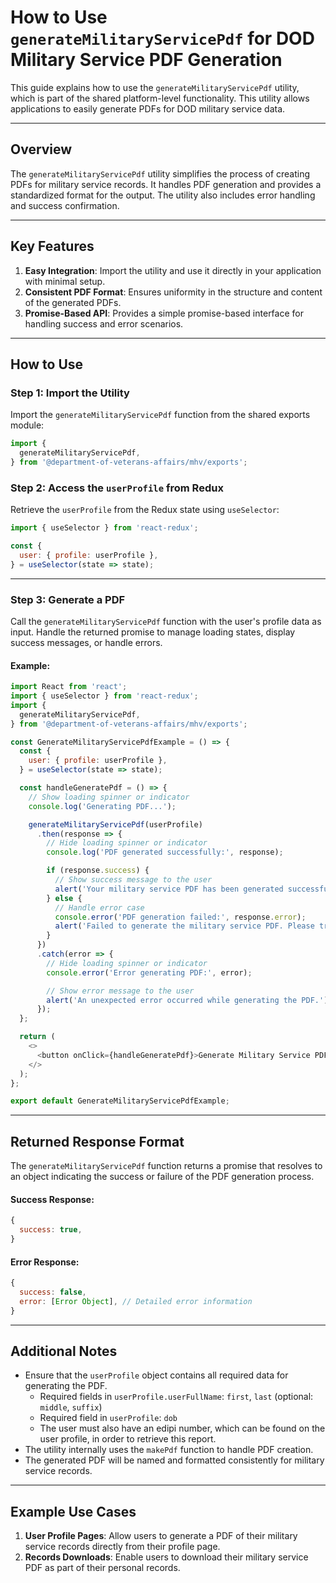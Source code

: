 # How to Use `generateMilitaryServicePdf` for DOD Military Service PDF Generation

This guide explains how to use the `generateMilitaryServicePdf` utility, which is part of the shared platform-level functionality. This utility allows applications to easily generate PDFs for DOD military service data.

---

## Overview

The `generateMilitaryServicePdf` utility simplifies the process of creating PDFs for military service records. It handles PDF generation and provides a standardized format for the output. The utility also includes error handling and success confirmation.

---

## Key Features

1. **Easy Integration**: Import the utility and use it directly in your application with minimal setup.
2. **Consistent PDF Format**: Ensures uniformity in the structure and content of the generated PDFs.
3. **Promise-Based API**: Provides a simple promise-based interface for handling success and error scenarios.

---

## How to Use

### Step 1: Import the Utility

Import the `generateMilitaryServicePdf` function from the shared exports module:

```javascript
import {
  generateMilitaryServicePdf,
} from '@department-of-veterans-affairs/mhv/exports';
```

### Step 2: Access the `userProfile` from Redux

Retrieve the `userProfile` from the Redux state using `useSelector`:

```javascript
import { useSelector } from 'react-redux';

const {
  user: { profile: userProfile },
} = useSelector(state => state);
```

---

### Step 3: Generate a PDF

Call the `generateMilitaryServicePdf` function with the user's profile data as input. Handle the returned promise to manage loading states, display success messages, or handle errors.

#### Example:

```javascript
import React from 'react';
import { useSelector } from 'react-redux';
import {
  generateMilitaryServicePdf,
} from '@department-of-veterans-affairs/mhv/exports';

const GenerateMilitaryServicePdfExample = () => {
  const {
    user: { profile: userProfile },
  } = useSelector(state => state);

  const handleGeneratePdf = () => {
    // Show loading spinner or indicator
    console.log('Generating PDF...');

    generateMilitaryServicePdf(userProfile)
      .then(response => {
        // Hide loading spinner or indicator
        console.log('PDF generated successfully:', response);

        if (response.success) {
          // Show success message to the user
          alert('Your military service PDF has been generated successfully!');
        } else {
          // Handle error case
          console.error('PDF generation failed:', response.error);
          alert('Failed to generate the military service PDF. Please try again.');
        }
      })
      .catch(error => {
        // Hide loading spinner or indicator
        console.error('Error generating PDF:', error);

        // Show error message to the user
        alert('An unexpected error occurred while generating the PDF.');
      });
  };

  return (
    <>
      <button onClick={handleGeneratePdf}>Generate Military Service PDF</button>
    </>
  );
};

export default GenerateMilitaryServicePdfExample;
```

---

## Returned Response Format

The `generateMilitaryServicePdf` function returns a promise that resolves to an object indicating the success or failure of the PDF generation process.

#### Success Response:

```javascript
{
  success: true,
}
```

#### Error Response:

```javascript
{
  success: false,
  error: [Error Object], // Detailed error information
}
```

---

## Additional Notes

- Ensure that the `userProfile` object contains all required data for generating the PDF.
  - Required fields in `userProfile.userFullName`: `first`, `last` (optional: `middle`, `suffix`)
  - Required field in `userProfile`: `dob`
  - The user must also have an edipi number, which can be found on the user profile, in order to retrieve this report. 
- The utility internally uses the `makePdf` function to handle PDF creation.
- The generated PDF will be named and formatted consistently for military service records.

---

## Example Use Cases

1. **User Profile Pages**: Allow users to generate a PDF of their military service records directly from their profile page.
2. **Records Downloads**: Enable users to download their military service PDF as part of their personal records.
